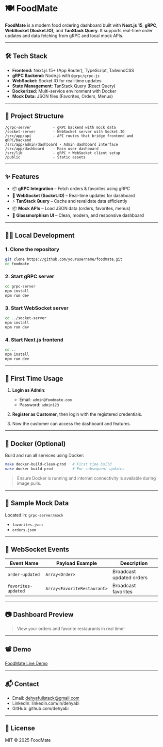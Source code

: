 # 🍽️ FoodMate

**FoodMate** is a modern food ordering dashboard built with **Next.js 15**, **gRPC**, **WebSocket (Socket.IO)**, and **TanStack Query**. It supports real-time order updates and data fetching from gRPC and local mock APIs.

---

## 🛠️ Tech Stack

* **Frontend:** Next.js 15+ (App Router), TypeScript, TailwindCSS
* **gRPC Backend:** Node.js with `@grpc/grpc-js`
* **WebSocket:** Socket.IO for real-time updates
* **State Management:** TanStack Query (React Query)
* **Dockerized:** Multi-service environment with Docker
* **Mock Data:** JSON files (Favorites, Orders, Menus)

---

## 📁 Project Structure

```
/grpc-server          - gRPC backend with mock data
/socket-server        - WebSocket server with Socket.IO
/src/app/api          - API routes that bridge frontend and gRPC/backend
/src/app/admin/dashboard - Admin dashboard interface
/src/app/dashboard    - Main user dashboard
/src/lib              - gRPC + WebSocket client setup
/public               - Static assets
```

---

## ✨ Features

* 📦 **gRPC Integration** – Fetch orders & favorites using gRPC
* 🔁 **WebSocket (Socket.IO)** – Real-time updates for dashboard
* ⚡ **TanStack Query** – Cache and revalidate data efficiently
* 📦 **Mock APIs** – Load JSON data (orders, favorites, menus)
* 💅 **Glassmorphism UI** – Clean, modern, and responsive dashboard

---

## 🧑‍💻 Local Development

### 1. Clone the repository

```bash
git clone https://github.com/yourusername/foodmate.git
cd foodmate
```

### 2. Start gRPC server

```bash
cd grpc-server
npm install
npm run dev
```

### 3. Start WebSocket server

```bash
cd ../socket-server
npm install
npm run dev
```

### 4. Start Next.js frontend

```bash
cd ..
npm install
npm run dev
```

---

## 🚩 First Time Usage

1. **Login as Admin:**

   * Email: `admin@foodmate.com`
   * Password: `admin123`

2. **Register as Customer**, then login with the registered credentials.

3. Now the customer can access the dashboard and features.

---

## 🐳 Docker (Optional)

Build and run all services using Docker:

```bash
make docker-build-clean-prod   # First time build
make docker-build-prod         # For subsequent updates
```

> Ensure Docker is running and internet connectivity is available during image pulls.

---

## 📂 Sample Mock Data

Located in: `grpc-server/mock`

* `favorites.json`
* `orders.json`

---

## 🔌 WebSocket Events

| Event Name          | Payload Example             | Description              |
| ------------------- | --------------------------- | ------------------------ |
| `order-updated`     | `Array<Order>`              | Broadcast updated orders |
| `favorites-updated` | `Array<FavoriteRestaurant>` | Broadcast favorites      |

---

## 📷 Dashboard Preview

> View your orders and favorite restaurants in real time!

---

## 📽️ Demo

[FoodMate Live Demo](https://dehyabi.github.io/foodmate)

---

## 📬 Contact

- Email: dehyafullstack@gmail.com
- LinkedIn: linkedin.com/in/dehyabi
- GitHub: github.com/dehyabi

---

## 📄 License

MIT © 2025 FoodMate
